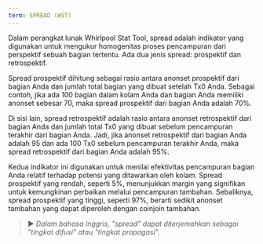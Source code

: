 ```yaml
---
term: SPREAD (WST)
---
```


Dalam perangkat lunak Whirlpool Stat Tool, spread adalah indikator yang digunakan untuk mengukur homogenitas proses pencampuran dari perspektif sebuah bagian tertentu. Ada dua jenis spread: prospektif dan retrospektif.

Spread prospektif dihitung sebagai rasio antara anonset prospektif dari bagian Anda dan jumlah total bagian yang dibuat setelah Tx0 Anda. Sebagai contoh, jika ada 100 bagian dalam kolam Anda dan bagian Anda memiliki anonset sebesar 70, maka spread prospektif dari bagian Anda adalah 70%.

Di sisi lain, spread retrospektif adalah rasio antara anonset retrospektif dari bagian Anda dan jumlah total Tx0 yang dibuat sebelum pencampuran terakhir dari bagian Anda. Jadi, jika anonset retrospektif dari bagian Anda adalah 95 dan ada 100 Tx0 sebelum pencampuran terakhir Anda, maka spread retrospektif dari bagian Anda adalah 95%.

Kedua indikator ini digunakan untuk menilai efektivitas pencampuran bagian Anda relatif terhadap potensi yang ditawarkan oleh kolam. Spread prospektif yang rendah, seperti 5%, menunjukkan margin yang signifikan untuk kemungkinan perbaikan melalui pencampuran tambahan. Sebaliknya, spread prospektif yang tinggi, seperti 97%, berarti sedikit anonset tambahan yang dapat diperoleh dengan coinjoin tambahan.

> ► *Dalam bahasa Inggris, "spread" dapat diterjemahkan sebagai "tingkat difusi" atau "tingkat propagasi".*
